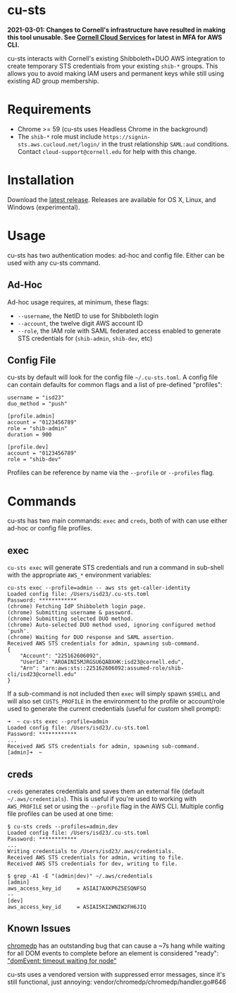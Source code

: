 # cu-sts

**2021-03-01: Changes to Cornell's infrastructure have resulted in making this tool unusable. See [Cornell Cloud Services](https://confluence.cornell.edu/x/AozDEg) for latest in MFA for AWS CLI.**

cu-sts interacts with Cornell's existing Shibboleth+DUO AWS integration to create temporary STS credentials from your existing `shib-*` groups. This allows you to avoid making IAM users and permanent keys while still using existing AD group membership.

# Requirements
- Chrome >= 59 (cu-sts uses Headless Chrome in the background)
- The `shib-*` role must include `https://signin-sts.aws.cucloud.net/login/` in the trust relationship `SAML:aud` conditions. Contact `cloud-support@cornell.edu` for help with this change.

# Installation
Download the [latest release](https://github.com/ian-d/cu-sts/releases). Releases are available for OS X, Linux, and Windows (experimental).

# Usage
cu-sts has two authentication modes: ad-hoc and config file. Either can be used with any cu-sts command.

## Ad-Hoc
Ad-hoc usage requires, at minimum, these flags:
- `--username`, the NetID to use for Shibboleth login
- `--account`, the twelve digit AWS account ID
- `--role`, the IAM role with SAML federated access enabled to generate STS credentials for (`shib-admin`, `shib-dev`, etc)

## Config File
cu-sts by default will look for the config file `~/.cu-sts.toml`. A config file can contain defaults for common flags and a list of pre-defined "profiles":
```
username = "isd23"
duo_method = "push"

[profile.admin]
account = "0123456789"
role = "shib-admin"
duration = 900

[profile.dev]
account = "0123456789"
role = "shib-dev"
```

Profiles can be reference by name via the `--profile` or `--profiles` flag.

# Commands
cu-sts has two main commands: `exec` and `creds`, both of with can use either ad-hoc or config file profiles.

## exec
`cu-sts exec` will generate STS credentials and run a command in sub-shell with the appropriate `AWS_*` environment variables:
```
cu-sts exec --profile=admin -- aws sts get-caller-identity
Loaded config file: /Users/isd23/.cu-sts.toml
Password: ************
(chrome) Fetching IdP Shibboleth login page.
(chrome) Submitting username & password.
(chrome) Submitting selected DUO method.
(chrome) Auto-selected DUO method used, ignoring configured method 'push'.
(chrome) Waiting for DUO response and SAML assertion.
Received AWS STS credentials for admin, spawning sub-command.
{
    "Account": "225162606092",
    "UserId": "AROAINI5MJRGSU6QABXHK:isd23@cornell.edu",
    "Arn": "arn:aws:sts::225162606092:assumed-role/shib-cli/isd23@cornell.edu"
}
```

If a sub-command is not included then `exec` will simply spawn `$SHELL` and will also set `CUSTS_PROFILE` in the environment to the profile or account/role used to generate the current credentials (useful for custom shell prompt):
```
➜  ~ cu-sts exec --profile=admin
Loaded config file: /Users/isd23/.cu-sts.toml
Password: ************
...
Received AWS STS credentials for admin, spawning sub-command.
[admin]➜  ~
```

## creds
`creds` generates credentials and saves them an external file (default `~/.aws/credentials`). This is useful if you're used to working with `AWS_PROFILE` set or using the `--profile` flag in the AWS CLI. Multiple config file profiles can be used at one time:
```
$ cu-sts creds --profiles=admin,dev
Loaded config file: /Users/isd23/.cu-sts.toml
Password: ************
...
Writing credentials to /Users/isd23/.aws/credentials.
Received AWS STS credentials for admin, writing to file.
Received AWS STS credentials for dev, writing to file.

$ grep -A1 -E "(admin|dev)" ~/.aws/credentials
[admin]
aws_access_key_id     = ASIAI7AXKP6Z5ESQNFSQ
--
[dev]
aws_access_key_id     = ASIAI5KI2WNIW2FH6JIQ
```

## Known Issues
[chromedp](https://github.com/chromedp/chromedp) has an outstanding bug that can cause a ~7s hang while waiting for all DOM events to complete before an element is considered "ready": ["domEvent: timeout waiting for node"](https://github.com/chromedp/chromedp/issues/75)

cu-sts uses a vendored version with suppressed error messages, since it's still functional, just annoying: vendor/chromedp/chromedp/handler.go#646
